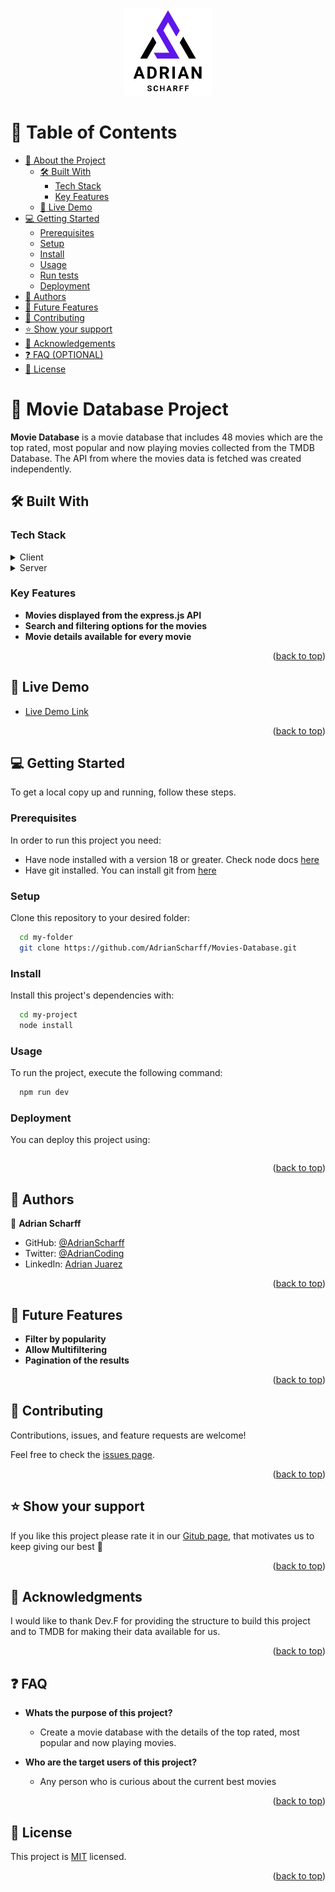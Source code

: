 <a name="readme-top"></a>

<div align="center">
<img src="./src/assets/ASLogoWhite.png" alt="logo" width="140" height="auto" />

<br />
</div>

<!-- TABLE OF CONTENTS -->

# 📗 Table of Contents

- [📖 About the Project](#about-project)
  - [🛠 Built With](#built-with)
    - [Tech Stack](#tech-stack)
    - [Key Features](#key-features)
  - [🚀 Live Demo](#live-demo)
- [💻 Getting Started](#getting-started)
  - [Prerequisites](#prerequisites)
  - [Setup](#setup)
  - [Install](#install)
  - [Usage](#usage)
  - [Run tests](#run-tests)
  - [Deployment](#deployment)
- [👥 Authors](#authors)
- [🔭 Future Features](#future-features)
- [🤝 Contributing](#contributing)
- [⭐️ Show your support](#support)
- [🙏 Acknowledgements](#acknowledgements)
- [❓ FAQ (OPTIONAL)](#faq)
- [📝 License](#license)

<!-- PROJECT DESCRIPTION -->

# 📖 Movie Database Project <a name="about-project"></a>

**Movie Database** is a movie database that includes 48 movies which are the top rated, most popular and now playing movies collected from the TMDB Database. The API from where the movies data is fetched was created independently.

## 🛠 Built With <a name="built-with"></a>

### Tech Stack <a name="tech-stack"></a>

<details>
  <summary>Client</summary>
  <ul>
    <li><a href="https://reactjs.org/">React.js</a></li>
  </ul>
</details>

<details>
  <summary>Server</summary>
  <ul>
    <li><a href="https://expressjs.com/">Express.js</a></li>
  </ul>
  </details>

<!-- Features -->

### Key Features <a name="key-features"></a>

- **Movies displayed from the express.js API**
- **Search and filtering options for the movies**
- **Movie details available for every movie**

<p align="right">(<a href="#readme-top">back to top</a>)</p>

<!-- LIVE DEMO -->

## 🚀 Live Demo <a name="live-demo"></a>

- [Live Demo Link](https://github.com/AdrianScharff?tab=repositories)

<p align="right">(<a href="#readme-top">back to top</a>)</p>

<!-- GETTING STARTED -->

## 💻 Getting Started <a name="getting-started"></a>

To get a local copy up and running, follow these steps.

### Prerequisites

In order to run this project you need:

- Have node installed with a version 18 or greater. Check node docs [here](https://nodejs.org/en)
- Have git installed. You can install git from [here](https://git-scm.com/)

### Setup

Clone this repository to your desired folder:

```sh
  cd my-folder
  git clone https://github.com/AdrianScharff/Movies-Database.git
```

### Install

Install this project's dependencies with:

```sh
  cd my-project
  node install
```

### Usage

To run the project, execute the following command:

```sh
  npm run dev
```

### Deployment

You can deploy this project using:

```sh

```

<p align="right">(<a href="#readme-top">back to top</a>)</p>

<!-- AUTHORS -->

## 👥 Authors <a name="authors"></a>

👤 **Adrian Scharff**

- GitHub: [@AdrianScharff](https://github.com/AdrianScharff)
- Twitter: [@AdrianCoding](https://twitter.com/AdrianCoding)
- LinkedIn: [Adrian Juarez](linkedin.com/in/adrián-juárez-17a51b263)

<p align="right">(<a href="#readme-top">back to top</a>)</p>

<!-- FUTURE FEATURES -->

## 🔭 Future Features <a name="future-features"></a>

- **Filter by popularity**
- **Allow Multifiltering**
- **Pagination of the results**

<p align="right">(<a href="#readme-top">back to top</a>)</p>

<!-- CONTRIBUTING -->

## 🤝 Contributing <a name="contributing"></a>

Contributions, issues, and feature requests are welcome!

Feel free to check the [issues page](https://github.com/AdrianScharff/Movies-Database/issues).

<p align="right">(<a href="#readme-top">back to top</a>)</p>

<!-- SUPPORT -->

## ⭐️ Show your support <a name="support"></a>

If you like this project please rate it in our [Gitub page](https://github.com/AdrianScharff), that motivates us to keep giving our best 🙂

<p align="right">(<a href="#readme-top">back to top</a>)</p>

<!-- ACKNOWLEDGEMENTS -->

## 🙏 Acknowledgments <a name="acknowledgements"></a>

I would like to thank Dev.F for providing the structure to build this project and to TMDB for making their data available for us.

<p align="right">(<a href="#readme-top">back to top</a>)</p>

<!-- FAQ (optional) -->

## ❓ FAQ <a name="faq"></a>

- **Whats the purpose of this project?**

  - Create a movie database with the details of the top rated, most popular and now playing movies.

- **Who are the target users of this project?**

  - Any person who is curious about the current best movies

<p align="right">(<a href="#readme-top">back to top</a>)</p>

<!-- LICENSE -->

## 📝 License <a name="license"></a>

This project is [MIT](./MIT.md) licensed.

<p align="right">(<a href="#readme-top">back to top</a>)</p>
